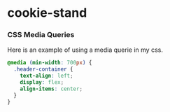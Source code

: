 # cookie-stand

### CSS Media Queries

Here is an example of using a media querie in my css.

```css
@media (min-width: 700px) {
  .header-container {
    text-align: left;
    display: flex;
    align-items: center;
  }
}
```
